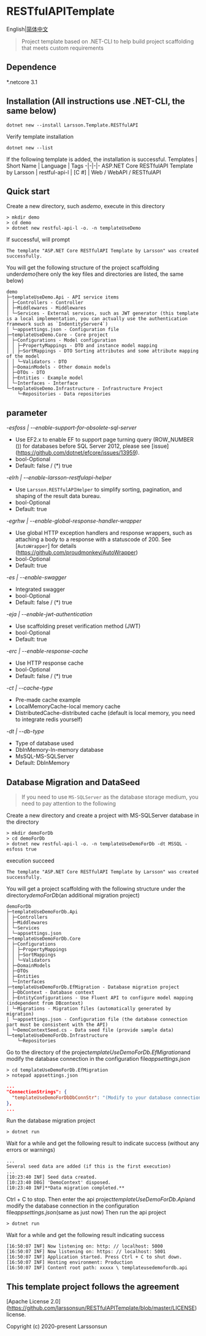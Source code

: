 # RESTfulAPITemplate
English|[简体中文](./README-zh.md)
> Project template based on .NET-CLI to help build project scaffolding that meets custom requirements
## Dependence
*.netcore 3.1

## Installation (All instructions use .NET-CLI, the same below)
```
dotnet new --install Larsson.Template.RESTfulAPI
```
Verify template installation
```
dotnet new --list
```
If the following template is added, the installation is successful.
Templates | Short Name | Language | Tags
-|-|-|-
ASP.NET Core RESTfulAPI Template by Larsson | restful-api-l | [C #] | Web / WebAPI / RESTfulAPI
## Quick start
Create a new directory, such as*demo*, execute in this directory
```
> mkdir demo
> cd demo
> dotnet new restful-api-l -o. -n templateUseDemo
```
If successful, will prompt
```
The template "ASP.NET Core RESTfulAPI Template by Larsson" was created successfully.
```
You will get the following structure of the project scaffolding under*demo*(here only the key files and directories are listed, the same below)

```
demo
├─templateUseDemo.Api - API service items
│ ├─Controllers - Controller
│ ├─Middlewares - Middlewares
│ └─Services - External services, such as JWT generator (this template is a local implementation, you can actually use the authentication framework such as `IndentityServer4`)
│ └─appsettings.json - Configuration file
├─templateUseDemo.Core - Core project
│ ├─Configurations - Model configuration
│ │ ├─PropertyMappings - DTO and instance model mapping
│ │ ├─SortMappings - DTO Sorting attributes and some attribute mapping of the model
│ │ └─Validators - DTO
│ ├─DomainModels - Other domain models
│ ├─DTOs - DTO
│ ├─Entities - Example model
│ └─Interfaces - Interface
└─templateUseDemo.Infrastructure - Infrastructure Project
    └─Repositories - Data repositories
```

## parameter
*-esfoss | --enable-support-for-obsolete-sql-server*
* Use EF2.x to enable EF to support page turning query (ROW_NUMBER ()) for databases before SQL Server 2012, please see [issue] (https://github.com/dotnet/efcore/issues/13959).
* bool-Optional
* Default: false / (*) true

*-elrh | --enable-larsson-restfulapi-helper*
* Use `Larsson.RESTfulAPIHelper` to simplify sorting, pagination, and shaping of the result data bureau.
* bool-Optional
* Default: true

*-egrhw | --enable-global-response-handler-wrapper*
* Use global HTTP exception handlers and response wrappers, such as attaching a body to a response with a statuscode of 200. See [`AutoWrapper`] for details (https://github.com/proudmonkey/AutoWrapper)
* bool-Optional
* Default: true

*-es | --enable-swagger*
* Integrated swagger
* bool-Optional
* Default: false / (*) true

*-eja | --enable-jwt-authentication*
* Use scaffolding preset verification method (JWT)
* bool-Optional
* Default: true

*-erc | --enable-response-cache*
* Use HTTP response cache
* bool-Optional
* Default: false / (*) true

*-ct | --cache-type*
* Pre-made cache example
* LocalMemoryCache-local memory cache
* DistributedCache-distributed cache (default is local memory, you need to integrate redis yourself)

*-dt | --db-type*
* Type of database used
* DbInMemory-In-memory database
* MsSQL-MS-SQLServer
* Default: DbInMemory

## Database Migration and DataSeed
> If you need to use `MS-SQLServer` as the database storage medium, you need to pay attention to the following

Create a new directory and create a project with MS-SQLServer database in the directory
```
> mkdir demoForDb
> cd demoForDb
> dotnet new restful-api-l -o. -n templateUseDemoForDb -dt MSSQL -esfoss true
```
execution succeed
```
The template "ASP.NET Core RESTfulAPI Template by Larsson" was created successfully.
```
You will get a project scaffolding with the following structure under the directory*demoForDb*(an additional migration project)

```
demoForDb
├─templateUseDemoForDb.Api
│ ├─Controllers
│ ├─Middlewares
│ └─Services
│ └─appsettings.json
├─templateUseDemoForDb.Core
│ ├─Configurations
│ │ ├─PropertyMappings
│ │ ├─SortMappings
│ │ └─Validators
│ ├─DomainModels
│ ├─DTOs
│ ├─Entities
│ └─Interfaces
├─templateUseDemoForDb.EfMigration - Database migration project
│ ├─DbContext - Database context
│ ├─EntityConfigurations - Use Fluent API to configure model mapping (independent from DBcontext)
│ └─Migrations - Migration files (automatically generated by migration)
│ └─appsettings.json - Configuration file (the database connection part must be consistent with the API)
│ └─DemoContextSeed.cs - Data seed file (provide sample data)
└─templateUseDemoForDb.Infrastructure
    └─Repositories
```

Go to the directory of the project*emplateUseDemoForDb.EfMigration*and modify the database connection in the configuration file*appsettings.json*
```
> cd templateUseDemoForDb.EfMigration
> notepad appsettings.json
```
```json
...
"ConnectionStrings": {
  "templateUseDemoForDbDbConnStr": "(Modify to your database connection string)"
},
...
```
Run the database migration project
```
> dotnet run
```
Wait for a while and get the following result to indicate success (without any errors or warnings)
```
...
Several seed data are added (if this is the first execution)
...
[10:23:40 INF] Seed data created.
[10:23:40 DBG] 'DemoContext' disposed.
[10:23:40 INF]**Data migration completed.**
```
Ctrl + C to stop. Then enter the api project*templateUseDemoForDb.Api*and modify the database connection in the configuration file*appsettings.json*(same as just now)
Then run the api project
```
> dotnet run
```
Wait for a while and get the following result indicating success
```
[16:50:07 INF] Now listening on: http: // localhost: 5000
[16:50:07 INF] Now listening on: https: // localhost: 5001
[16:50:07 INF] Application started. Press Ctrl + C to shut down.
[16:50:07 INF] Hosting environment: Production
[16:50:07 INF] Content root path: xxxxx \ templateusedemofordb.api
```

## This template project follows the agreement
[Apache License 2.0] (https://github.com/larssonsun/RESTfulAPITemplate/blob/master/LICENSE) license.

Copyright (c) 2020-present Larssonsun